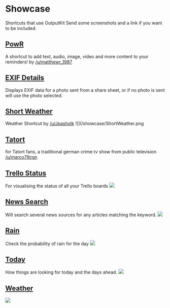 # Showcase

Shortcuts that use OutputKit
Send some screenshots and a link if you want to be included.

## [PowR](https://routinehub.co/shortcut/1430)
A shortcut to add text, audio, image, video and more content to your reminders! by [/u/matthewr_1987](https://www.reddit.com/user/matthewr_1987)

## [EXIF Details](https://routinehub.co/shortcut/913)
Displays EXIF data for a photo sent from a share sheet, or if no photo is sent will use the photo selected.

## [Short Weather](https://routinehub.co/shortcut/1469)
Weather Shortcut by [/u/Jpasholk](https://www.reddit.com/user/Jpasholk)
![](/showcase/ShortWeather.png

## [Tatort](https://www.reddit.com/r/shortcuts/comments/9ze26m/tatort_viewer/)
for Tatort fans, a traditional german crime tv show from public television [/u/marco79cgn](https://www.reddit.com/user/marco79cgn)

## [Trello Status](https://routinehub.co/shortcut/1243)
For visualising the status of all your Trello boards
![](/showcase/i-VBORw0-KGgo-AAAANSUh-EUg-AABS0-AAAo4-CAYAAAC8-Jo-K-AAABgml-DQ1-Bz-Ukd-CIEl-FQz-Yx-OTY2-LTIu-2.png)

## [News Search](https://routinehub.co/shortcut/836) 
Will search several news sources for any articles matching the keyword.
![](/showcase/Image-2.png)


## [Rain](https://routinehub.co/shortcut/1222)
Check the probability of rain for the day
![](/showcase/IMG-0716.jpg)

## [Today](https://routinehub.co/shortcut/1627)
How things are looking for today and the days ahead.
![](/showcase/image.png)

## [Weather](https://routinehub.co/shortcut/1630)
![](/showcase/TodaysWeather.png)
